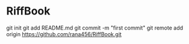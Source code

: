 RiffBook
========
git init
git add README.md
git commit -m "first commit"
git remote add origin https://github.com/rana456/RiffBook.git
